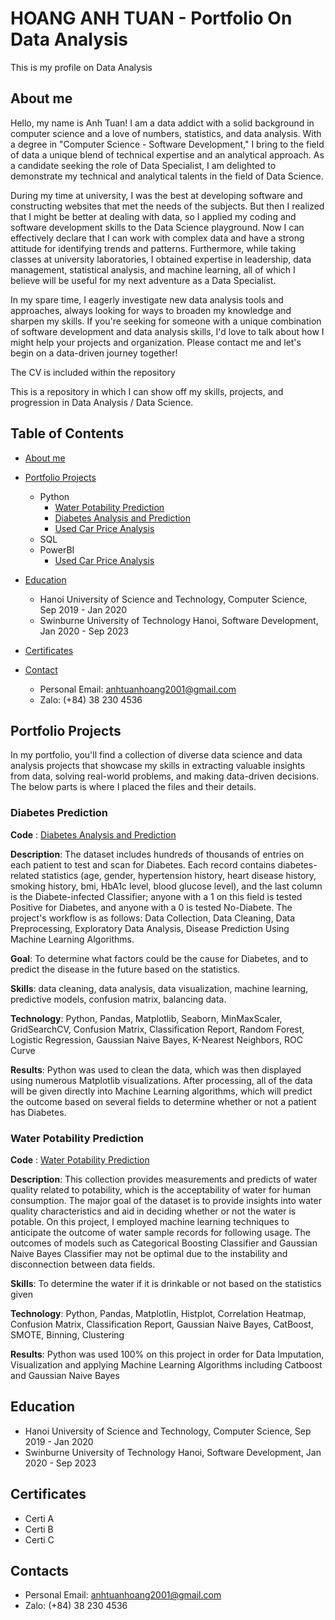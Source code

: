 # HOANG ANH TUAN - Portfolio On Data Analysis
This is my profile on Data Analysis
## About me

Hello, my name is Anh Tuan! I am a data addict with a solid background in computer science and a love of numbers, statistics, and data analysis. With a degree in "Computer Science - Software Development," I bring to the field of data a unique blend of technical expertise and an analytical approach. As a candidate seeking the role of Data Specialist, I am delighted to demonstrate my technical and analytical talents in the field of Data Science.

During my time at university, I was the best at developing software and constructing websites that met the needs of the subjects. But then I realized that I might be better at dealing with data, so I applied my coding and software development skills to the Data Science playground. Now I can effectively declare that I can work with complex data and have a strong attitude for identifying trends and patterns. Furthermore, while taking classes at university laboratories, I obtained expertise in leadership, data management, statistical analysis, and machine learning, all of which I believe will be useful for my next adventure as a Data Specialist.

In my spare time, I eagerly investigate new data analysis tools and approaches, always looking for ways to broaden my knowledge and sharpen my skills.
If you're seeking for someone with a unique combination of software development and data analysis skills, I'd love to talk about how I might help your projects and organization. Please contact me and let's begin on a data-driven journey together!

The CV is included within the repository

This is a repository in which I can show off my skills, projects, and progression in Data Analysis / Data Science.

## Table of Contents

- [About me](https://github.com/tuanx18/data-analysis-portfolio)
- [Portfolio Projects]()
  - Python
    - [Water Potability Prediction]()
    - [Diabetes Analysis and Prediction]()
    - [Used Car Price Analysis]()
  - SQL
  - PowerBI
    - [Used Car Price Analysis]()
- [Education]()
  - Hanoi University of Science and Technology, Computer Science, Sep 2019 - Jan 2020
  - Swinburne University of Technology Hanoi, Software Development, Jan 2020 - Sep 2023
- [Certificates]()

- [Contact]()
  - Personal Email: anhtuanhoang2001@gmail.com
  - Zalo: (+84) 38 230 4536
 
## Portfolio Projects

In my portfolio, you'll find a collection of diverse data science and data analysis projects that showcase my skills in extracting valuable insights from data, solving real-world problems, and making data-driven decisions. The below parts is where I placed the files and their details.

### Diabetes Prediction

**Code** : [Diabetes Analysis and Prediction](https://github.com/tuanx18/ds-projects/blob/main/Diabetes_Analysis-Prediction.ipynb)

**Description**: The dataset includes hundreds of thousands of entries on each patient to test and scan for Diabetes. Each record contains diabetes-related statistics (age, gender, hypertension history, heart disease history, smoking history, bmi, HbA1c level, blood glucose level), and the last column is the Diabete-infected Classifier; anyone with a 1 on this field is tested Positive for Diabetes, and anyone with a 0 is tested No-Diabete. The project's workflow is as follows: Data Collection, Data Cleaning, Data Preprocessing, Exploratory Data Analysis, Disease Prediction Using Machine Learning Algorithms.

**Goal**: To determine what factors could be the cause for Diabetes, and to predict the disease in the future based on the statistics.

**Skills**: data cleaning, data analysis, data visualization, machine learning, predictive models, confusion matrix, balancing data.

**Technology**: Python, Pandas, Matplotlib, Seaborn, MinMaxScaler, GridSearchCV, Confusion Matrix, Classification Report, Random Forest, Logistic Regression, Gaussian Naive Bayes, K-Nearest Neighbors, ROC Curve

**Results**: Python was used to clean the data, which was then displayed using numerous Matplotlib visualizations. After processing, all of the data will be given directly into Machine Learning algorithms, which will predict the outcome based on several fields to determine whether or not a patient has Diabetes.

### Water Potability Prediction

**Code** : [Water Potability Prediction](https://github.com/tuanx18/ds-projects/blob/main/Water_Potable_Prediction.ipynb)

**Description**: This collection provides measurements and predicts of water quality related to potability, which is the acceptability of water for human consumption. The major goal of the dataset is to provide insights into water quality characteristics and aid in deciding whether or not the water is potable. On this project, I employed machine learning techniques to anticipate the outcome of water sample records for following usage. The outcomes of models such as Categorical Boosting Classifier and Gaussian Naive Bayes Classifier may not be optimal due to the instability and disconnection between data fields.

**Skills**: To determine the water if it is drinkable or not based on the statistics given

**Technology**: Python, Pandas, Matplotlin, Histplot, Correlation Heatmap, Confusion Matrix, Classification Report, Gaussian Naive Bayes, CatBoost, SMOTE, Binning, Clustering

**Results**: Python was used 100% on this project in order for Data Imputation, Visualization and applying Machine Learning Algorithms including Catboost and Gaussian Naive Bayes

## Education

- Hanoi University of Science and Technology, Computer Science, Sep 2019 - Jan 2020
- Swinburne University of Technology Hanoi, Software Development, Jan 2020 - Sep 2023

## Certificates

- Certi A
- Certi B
- Certi C

## Contacts

- Personal Email: anhtuanhoang2001@gmail.com
- Zalo: (+84) 38 230 4536
